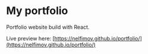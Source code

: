 # My portfolio

Portfolio website build with React.

Live preview here: [https://nelfimov.github.io/portfolio/](https://nelfimov.github.io/portfolio/)
